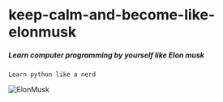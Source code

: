 # keep-calm-and-become-like-elonmusk
##### Learn computer programming by yourself like Elon musk
```
Learn python like a nerd
```

![ElonMusk](keep-calm-and-be-like-elon-musk.jpg?raw=true)